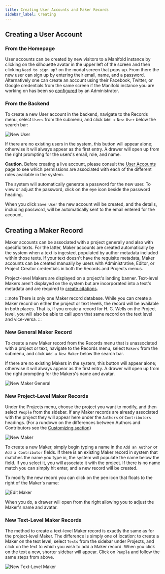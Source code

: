 ```yaml
---
title: Creating User Accounts and Maker Records
sidebar_label: Creating
---
```


## Creating a User Account

### From the Homepage

User accounts can be created by new visitors to a Manifold instance by clicking on the silhouette avatar in the upper left of the screen and then clicking `Need to sign up?` on the modal screen that pops up. From there the new user can sign up by entering their email, name, and a password. Alternatively one can create an account using their Facebook, Twitter, or Google credentials from the same screen if the Manifold instance you are working on has been so [configured](/docs/customizing/settings/integrations.html#oauth) by an Administrator.

### From the Backend

To create a new User account in the backend, navigate to the Records menu, select `Users` from the submenu, and click `Add a New User` below the search bar:

![New User](/docs/assets/projects/new-user.png)

If there are no existing users in the system, this button will appear alone; otherwise it will always appear as the first entry. A drawer will open up from the right prompting for the users's email, role, and name.

**Caution**. Before creating a live account, please consult the [User Accounts](/docs/projects/accounts/users) page to see which permissions are associated with each of the different roles available in the system.

The system will automatically generate a password for the new user. To view or adjust the password, click on the eye icon beside the password heading.

When you click `Save User` the new account will be created, and the details, including password, will be automatically sent to the email entered for the account.

## Creating a Maker Record

Maker accounts can be associated with a project generally and also with specific texts. For the latter, Maker accounts are created automatically by the system when a text is ingested, populated by author metadata included within those texts. If your text doesn't have the requisite metadata, Maker accounts can be created manually by users with Administrative, Editor, or Project Creator credentials in both the Records and Projects menus.

Project-level Makers are displayed on a project's landing banner. Text-level Makers aren't displayed on the system but are incorporated into a text's metadata and are required to [create citations](/docs/reading/sharing).

:::note
There is only one Maker record database. While you can create a Maker record on either the project or text levels, the record will be available in both places. That is, if you create a record for H. G. Wells on the Project level, you will also be able to call upon that same record on the text level and vice-versa.
:::

### New General Maker Record

To create a new Maker record from the Records menu that is unassociated with a project or text, navigate to the Records menu, select `Makers` from the submenu, and click `Add a New Maker` below the search bar.

If there are no existing Makers in the system, this button will appear alone; otherwise it will always appear as the first entry. A drawer will open up from the right prompting for the Makers's name and avatar.

![New Maker General](/docs/assets/projects/new-maker-records.png)

### New Project-Level Maker Records

Under the Projects menu, choose the project you want to modify, and then select `People` from the sidebar. If any Maker records are already associated with the project they will appear here under the `Authors` or `Contributors` headings. (For a rundown on the differences between Authors and Contributors see the [Customizing section](/docs/projects/customizing/people))

![New Maker](/docs/assets/projects/new-maker.png)

To create a new Maker, simply begin typing a name in the `Add an Author` or `Add a Contributor` fields. If there is an existing Maker record in system that matches the name you type in, the system will populate the name below the field. If you select it, you will associate it with the project. If there is no name match you can simply hit enter, and a new record will be created.

To modify the new record you can click on the pen icon that floats to the right of the Maker's name:

![Edit Maker](/docs/assets/projects/edit-maker.png)

When you do, a drawer will open from the right allowing you to adjust the Maker's name and avatar.

### New Text-Level Maker Records

The method to create a text-level Maker record is exactly the same as for the project-level Maker. The difference is simply one of location: to create a Maker on the text level, select `Texts` from the sidebar under Projects, and click on the text to which you wish to add a Maker record. When you click on the text a new, shorter sidebar will appear. Click on `People` and follow the same steps from above.

![New Text-Level Maker](/docs/assets/projects/new-maker-text.png)
